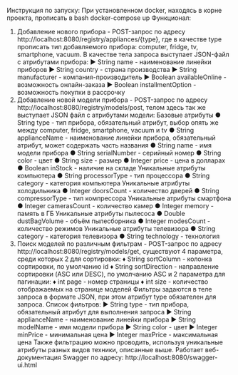 Инструкция по запуску:
При установленном docker, находясь в корне проекта, прописать в bash docker-compose up
Функционал:
1. Добавление нового прибора - POST-запрос по адресу http://localhost:8080/registry/appliances/{type},
где в качестве type прописать тип добавляемого прибора: computer, fridge, tv, smartphone, vacuum.
В качестве тела запроса выступает JSON-файл с атрибутами прибора:
► String name - наименование линейки приборов
► String country - страна производства
► String manufacturer - компания-производитель
► Boolean availableOnline - возможность онлайн-заказа
► Boolean installmentOption - возможность покупки в рассрочку
2. Добавление новой модели прибора - POST-запрос по адресу http://localhost:8080/registry/models/post,
телом здесь так же выступает JSON файл с атрибутами модели:
Базовые атрибуты
● String type - тип прибора, обязательный атрибут, выбор опять же между computer, fridge, smartphone, vacuum и tv
● String applianceName - наименование линейки прибора, обязательный атрибут, может содержать часть названия
● String name - имя модели прибора
● String serialNumber - серийный номер
● String color - цвет
● String size - размер
● Integer price - цена в долларах
● Boolean inStock - наличие на складе
Уникальные атрибуты компьютера
● String processorType - тип процессора
● String category - категория компьютера
Уникальные атрибуты холодильника
● Integer doorsCount - количество дверей
● String compressorType - тип компрессора
Уникальные атрибуты смартфона
● Integer camerasCount - количество камер
● Integer memory - память в ГБ
Уникальные атрибуты пылесоса
● Double dustBagVolume - объём пылесборника
● Integer modesCount - количество режимов
Уникальные атрибуты телевизора
● String category - категория телевизора
● String technology - технология
3. Поиск моделей по различным фильтрам - POST-запрос по адресу http://localhost:8080/registry/models/get,
существуют 4 параметра, среди которых 2 для сортировки:
♦ String sortColumn - колонка сортировки, по умолчанию id
♦ String sortDirection - направление сортировки (ASC или DESC), по умолчанию ASC
и 2 параметра для пагинации:
♦ int page - номер страницы
♦ int size - количество отображаемых на странице моделей
Фильтры задаются в теле запроса в формате JSON, при этом атрибут type обязателен для запроса.
Список фильтров:
► String type - тип прибора, обязательный атрибут для выполнения запроса
► String applianceName - наименование линейки прибора
► String modelName - имя модели прибора
► String color - цвет
► Integer minPrice - минимальная цена
► Integer maxPrice - максимальная цена
Также фильтрацию можно проводить, используя уникальные атрибуты разных видов техники, описанные выше.
Работает веб-документация Swagger по адресу: http://localhost:8080/swagger-ui.html
